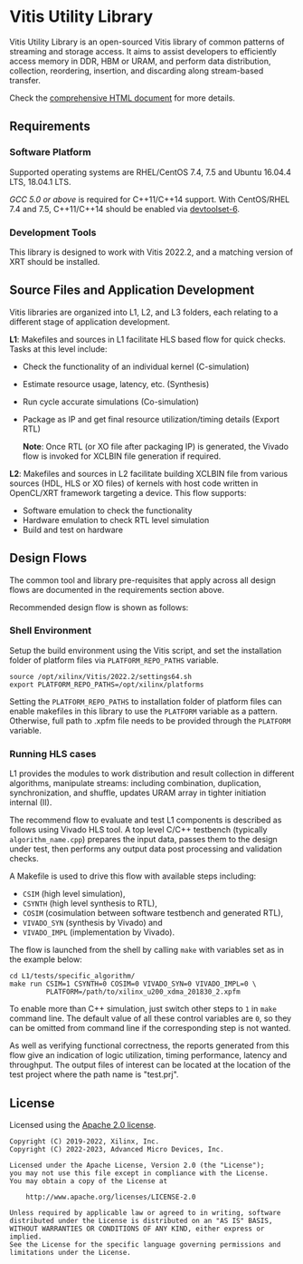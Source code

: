 # Vitis Utility Library

Vitis Utility Library is an open-sourced Vitis library of common patterns of streaming and storage access.
It aims to assist developers to efficiently access memory in DDR, HBM or URAM, and perform data distribution, collection,
reordering, insertion, and discarding along stream-based transfer.

Check the [comprehensive HTML document](https://docs.xilinx.com/r/en-US/Vitis_Libraries/utils/index.html) for more details.

## Requirements

### Software Platform

Supported operating systems are RHEL/CentOS 7.4, 7.5 and Ubuntu 16.04.4 LTS, 18.04.1 LTS.

*GCC 5.0 or above* is required for C++11/C++14 support.
With CentOS/RHEL 7.4 and 7.5, C++11/C++14 should be enabled via
[devtoolset-6](https://www.softwarecollections.org/en/scls/rhscl/devtoolset-6/).

### Development Tools

This library is designed to work with Vitis 2022.2,
and a matching version of XRT should be installed.

## Source Files and Application Development
Vitis libraries are organized into L1, L2, and L3 folders, each relating to a different stage of application development.

**L1**:
      Makefiles and sources in L1 facilitate HLS based flow for quick checks. Tasks at this level include:

* Check the functionality of an individual kernel (C-simulation)
* Estimate resource usage, latency, etc. (Synthesis)
* Run cycle accurate simulations (Co-simulation)
* Package as IP and get final resource utilization/timing details (Export RTL)
       
	**Note**:  Once RTL (or XO file after packaging IP) is generated, the Vivado flow is invoked for XCLBIN file generation if required.

**L2**: Makefiles and sources in L2 facilitate building XCLBIN file from various sources (HDL, HLS or XO files) of kernels with host code written in OpenCL/XRT framework targeting a device. This flow supports:

* Software emulation to check the functionality
* Hardware emulation to check RTL level simulation
* Build and test on hardware

## Design Flows

The common tool and library pre-requisites that apply across all design flows are documented in the requirements section above.

Recommended design flow is shown as follows:


### Shell Environment

Setup the build environment using the Vitis script, and set the installation folder of platform files via `PLATFORM_REPO_PATHS` variable.

```console
source /opt/xilinx/Vitis/2022.2/settings64.sh
export PLATFORM_REPO_PATHS=/opt/xilinx/platforms
```

Setting the `PLATFORM_REPO_PATHS` to installation folder of platform files can enable makefiles in this library to use the `PLATFORM` variable as a pattern.
Otherwise, full path to .xpfm file needs to be provided through the `PLATFORM` variable.

### Running HLS cases

L1 provides the modules to work distribution and result collection in different algorithms, manipulate streams:
including combination, duplication, synchronization, and shuffle, updates URAM array in tighter initiation internal (II).

The recommend flow to evaluate and test L1 components is described as follows using Vivado HLS tool.
A top level C/C++ testbench (typically `algorithm_name.cpp`) prepares the input data, passes them to the design under test,
then performs any output data post processing and validation checks.

A Makefile is used to drive this flow with available steps including:

* `CSIM` (high level simulation),
* `CSYNTH` (high level synthesis to RTL),
* `COSIM` (cosimulation between software testbench and generated RTL),
* `VIVADO_SYN` (synthesis by Vivado) and
* `VIVADO_IMPL` (implementation by Vivado).

The flow is launched from the shell by calling `make` with variables set as in the example below:

```console
cd L1/tests/specific_algorithm/
make run CSIM=1 CSYNTH=0 COSIM=0 VIVADO_SYN=0 VIVADO_IMPL=0 \
         PLATFORM=/path/to/xilinx_u200_xdma_201830_2.xpfm
```

To enable more than C++ simulation, just switch other steps to `1` in `make` command line.
The default value of all these control variables are ``0``, so they can be omitted from command line
if the corresponding step is not wanted.

As well as verifying functional correctness, the reports generated from this flow give an indication of logic utilization,
timing performance, latency and throughput.
The output files of interest can be located at the location of the test project where the path name is "test.prj".

## License

Licensed using the [Apache 2.0 license](https://www.apache.org/licenses/LICENSE-2.0).

    Copyright (C) 2019-2022, Xilinx, Inc.
    Copyright (C) 2022-2023, Advanced Micro Devices, Inc.
    
    Licensed under the Apache License, Version 2.0 (the "License");
    you may not use this file except in compliance with the License.
    You may obtain a copy of the License at
    
        http://www.apache.org/licenses/LICENSE-2.0
    
    Unless required by applicable law or agreed to in writing, software
    distributed under the License is distributed on an "AS IS" BASIS,
    WITHOUT WARRANTIES OR CONDITIONS OF ANY KIND, either express or implied.
    See the License for the specific language governing permissions and
    limitations under the License.

